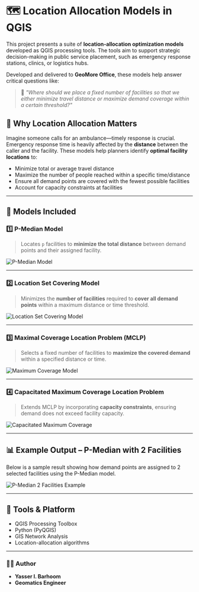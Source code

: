 # 🗺️ Location Allocation Models in QGIS

This project presents a suite of **location-allocation optimization models** developed as QGIS processing tools. The tools aim to support strategic decision-making in public service placement, such as emergency response stations, clinics, or logistics hubs.

Developed and delivered to **GeoMore Office**, these models help answer critical questions like:

> 📍 *"Where should we place a fixed number of facilities so that we either minimize travel distance or maximize demand coverage within a certain threshold?"*

## 🧠 Why Location Allocation Matters

Imagine someone calls for an ambulance—timely response is crucial. Emergency response time is heavily affected by the **distance** between the caller and the facility. These models help planners identify **optimal facility locations** to:
- Minimize total or average travel distance
- Maximize the number of people reached within a specific time/distance
- Ensure all demand points are covered with the fewest possible facilities
- Account for capacity constraints at facilities

---

## 🚦 Models Included

### 1️⃣ P-Median Model
> Locates `p` facilities to **minimize the total distance** between demand points and their assigned facility.

![P-Median Model](images/Image_001.png)

---

### 2️⃣ Location Set Covering Model
> Minimizes the **number of facilities** required to **cover all demand points** within a maximum distance or time threshold.

![Location Set Covering Model](images/Image_003.png)

---

### 3️⃣ Maximal Coverage Location Problem (MCLP)
> Selects a fixed number of facilities to **maximize the covered demand** within a specified distance or time.

![Maximum Coverage Model](images/Image_002.png)

---

### 4️⃣ Capacitated Maximum Coverage Location Problem
> Extends MCLP by incorporating **capacity constraints**, ensuring demand does not exceed facility capacity.

![Capacitated Maximum Coverage](images/Image_004.png)

---

## 📊 Example Output – P-Median with 2 Facilities

Below is a sample result showing how demand points are assigned to 2 selected facilities using the P-Median model.

![P-Median 2 Facilities Example](images/Layout_1.png)

---
## 🧩 Tools & Platform

* QGIS Processing Toolbox
* Python (PyQGIS)
* GIS Network Analysis
* Location-allocation algorithms
---
### 👨‍💻 **Author**

* **Yasser I. Barhoom**
* **Geomatics Engineer**
